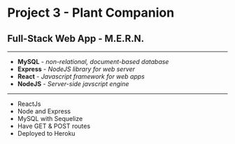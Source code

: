 # Project 3 - Plant Companion

## Full-Stack Web App - M.E.R.N.

***

* **MySQL** - *non-relational, document-based database*
* **Express** - *NodeJS library for web server*
* **React** - *Javascript framework for web apps*
* **NodeJS** - *Server-side javscript engine*

***

* ReactJs
* Node and Express
* MySQL with Sequelize
* Have GET & POST routes
* Deployed to Heroku